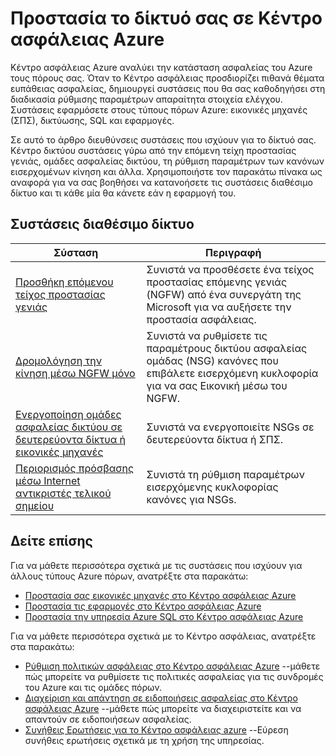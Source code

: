 <properties
   pageTitle="Προστασία το δίκτυό σας σε Κέντρο ασφάλειας Azure | Microsoft Azure"
   description="Αυτό διευθύνσεις εγγράφου συστάσεις στο Κέντρο ασφάλειας Azure που σας βοηθούν να προστατεύσετε Azure το δίκτυό σας και να παραμένετε σύμφωνα με τις πολιτικές ασφαλείας."
   services="security-center"
   documentationCenter="na"
   authors="TerryLanfear"
   manager="MBaldwin"
   editor=""/>

<tags
   ms.service="security-center"
   ms.devlang="na"
   ms.topic="article"
   ms.tgt_pltfrm="na"
   ms.workload="na"
   ms.date="08/04/2016"
   ms.author="terrylan"/>

# <a name="protecting-your-network-in-azure-security-center"></a>Προστασία το δίκτυό σας σε Κέντρο ασφάλειας Azure

Κέντρο ασφάλειας Azure αναλύει την κατάσταση ασφαλείας του Azure τους πόρους σας. Όταν το Κέντρο ασφάλειας προσδιορίζει πιθανά θέματα ευπάθειας ασφαλείας, δημιουργεί συστάσεις που θα σας καθοδηγήσει στη διαδικασία ρύθμισης παραμέτρων απαραίτητα στοιχεία ελέγχου.  Συστάσεις εφαρμόσετε στους τύπους πόρων Azure: εικονικές μηχανές (ΣΠΣ), δικτύωσης, SQL και εφαρμογές.

Σε αυτό το άρθρο διευθύνσεις συστάσεις που ισχύουν για το δίκτυό σας.  Κέντρο δικτύου συστάσεις γύρω από την επόμενη τείχη προστασίας γενιάς, ομάδες ασφαλείας δικτύου, τη ρύθμιση παραμέτρων των κανόνων εισερχομένων κίνηση και άλλα.  Χρησιμοποιήστε τον παρακάτω πίνακα ως αναφορά για να σας βοηθήσει να κατανοήσετε τις συστάσεις διαθέσιμο δίκτυο και τι κάθε μία θα κάνετε εάν η εφαρμογή του.

## <a name="available-network-recommendations"></a>Συστάσεις διαθέσιμο δίκτυο

|Σύσταση|Περιγραφή|
|-----|-----|
|[Προσθήκη επόμενου τείχος προστασίας γενιάς](security-center-add-next-generation-firewall.md)|Συνιστά να προσθέσετε ένα τείχος προστασίας επόμενης γενιάς (NGFW) από ένα συνεργάτη της Microsoft για να αυξήσετε την προστασία ασφάλειας.|
|[Δρομολόγηση την κίνηση μέσω NGFW μόνο](security-center-add-next-generation-firewall.md#route-traffic-through-ngfw-only)|Συνιστά να ρυθμίσετε τις παραμέτρους δικτύου ασφαλείας ομάδας (NSG) κανόνες που επιβάλετε εισερχόμενη κυκλοφορία για να σας Εικονική μέσω του NGFW.|
|[Ενεργοποίηση ομάδες ασφαλείας δικτύου σε δευτερεύοντα δίκτυα ή εικονικές μηχανές](security-center-enable-network-security-groups.md)|Συνιστά να ενεργοποιείτε NSGs σε δευτερεύοντα δίκτυα ή ΣΠΣ.|
|[Περιορισμός πρόσβασης μέσω Internet αντικριστές τελικού σημείου](security-center-restrict-access-through-internet-facing-endpoints.md)|Συνιστά τη ρύθμιση παραμέτρων εισερχόμενης κυκλοφορίας κανόνες για NSGs.|

## <a name="see-also"></a>Δείτε επίσης

Για να μάθετε περισσότερα σχετικά με τις συστάσεις που ισχύουν για άλλους τύπους Azure πόρων, ανατρέξτε στα παρακάτω:

- [Προστασία σας εικονικές μηχανές στο Κέντρο ασφάλειας Azure](security-center-virtual-machine-recommendations.md)
- [Προστασία τις εφαρμογές στο Κέντρο ασφάλειας Azure](security-center-application-recommendations.md)
- [Προστασία την υπηρεσία Azure SQL στο Κέντρο ασφάλειας Azure](security-center-sql-service-recommendations.md)

Για να μάθετε περισσότερα σχετικά με το Κέντρο ασφάλειας, ανατρέξτε στα παρακάτω:

- [Ρύθμιση πολιτικών ασφάλειας στο Κέντρο ασφάλειας Azure](security-center-policies.md) --μάθετε πώς μπορείτε να ρυθμίσετε τις πολιτικές ασφαλείας για τις συνδρομές του Azure και τις ομάδες πόρων.
- [Διαχείριση και απάντηση σε ειδοποιήσεις ασφαλείας στο Κέντρο ασφάλειας Azure](security-center-managing-and-responding-alerts.md) --μάθετε πώς μπορείτε να διαχειριστείτε και να απαντούν σε ειδοποιήσεων ασφαλείας.
- [Συνήθεις Ερωτήσεις για το Κέντρο ασφάλειας azure](security-center-faq.md) --Εύρεση συνήθεις ερωτήσεις σχετικά με τη χρήση της υπηρεσίας.
